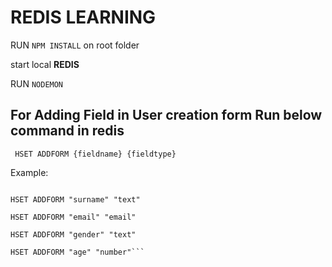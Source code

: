 <h1>REDIS LEARNING</h1>

RUN <CODE>NPM INSTALL</CODE> on root folder

start local <B>REDIS</B> 

RUN <CODE>NODEMON</CODE>

<h2>For Adding Field in User creation form Run below command in redis</h2>

<code> HSET ADDFORM {fieldname} {fieldtype}</code>

Example:



```HSET ADDFORM "name" "text"

HSET ADDFORM "surname" "text"

HSET ADDFORM "email" "email"

HSET ADDFORM "gender" "text"

HSET ADDFORM "age" "number"```


